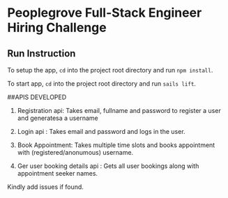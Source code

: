 # Peoplegrove Full-Stack Engineer Hiring Challenge

## Run Instruction
To setup the app, `cd` into the project root directory and run `npm install`.

To start app, `cd` into the project root directory and run `sails lift`.


##APIS DEVELOPED

1. Registration api: Takes email, fullname and password to register a user and generatesa a username

2. Login api : Takes email and password and logs in the user.

3. Book Appointment: Takes multiple time slots and books appointment with (registered/anonumous) username.

4. Ger user booking details api : Gets all user bookings along with appointment seeker names.

  Kindly add issues if found.
